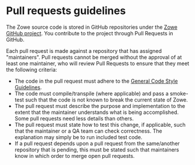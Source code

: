 # Pull requests guidelines

The Zowe source code is stored in GitHub repositories under the [Zowe GitHub project](https://github.com/zowe). You contribute to the project through Pull Requests in GitHub.  

Each pull request is made against a repository that has assigned "maintainers". Pull requests cannot be merged without the approval of at least one maintainer, who will review Pull Requests to ensure that they meet the following criteria:

- The code in the pull request must adhere to the [General Code Style Guidelines](general.md).
- The code must compile/transpile (where applicable) and pass a smoke-test such that the code is not known to break the current state of Zowe.
- The pull request must describe the purpose and implementation to the extent that the maintainer understands what is being accomplished. Some pull requests need less details than others.
- The pull request must state how to test this change, if applicable, such that the maintainer or a QA team can check correctness. The explanation may simply be to run included test code.
- If a pull request depends upon a pull request from the same/another repository that is pending, this must be stated such that maintainers know in which order to merge open pull requests.